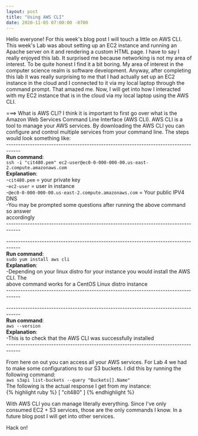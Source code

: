 ```yaml
---
layout: post
title: "Using AWS CLI"
date: 2020-11-05 07:00:00 -0700
---
```


Hello everyone! For this week's blog post I will touch a little on AWS CLI. This week's Lab was about setting up an EC2 instance and running an Apache server on it and rendering a custom HTML page. I have to say I really enjoyed this lab. It surprised me because networking is not my area of interest. To be quite honest I find it a bit boring. My area of interest in the computer science realm is software development. Anyway, after completing this lab it was really surprising to me that I had actually set up an EC2 instance in the cloud and I connected to it via my local laptop through the command prompt. That amazed me. Now, I will get into how I interacted with my EC2 instance that is in the cloud via my local laptop using the AWS CLI.

===> What is AWS CLI?
I think it is important to first go over what is the Amazon Web Services Command Line Interface (AWS CLI). AWS CLI is a tool to manage your AWS services. By downloading the AWS CLI you can configure and control multiple services from your command line. The steps would look something like: <br>
------------------------------------------------------------------------------------ <br>
**Run command**: <br>
`ssh -i "cit480.pem" ec2-user@ec0-0-000-000-00.us-east-2.compute.amazonaws.com` <br>
**Explanation**: <br>
-`cit480.pem` = your private key <br>
-`ec2-user` = user in instance <br>
-`@ec0-0-000-000-00.us-east-2.compute.amazonaws.com` = Your public IPV4 DNS <br>
-You may be prompted some questions after running the above command so answer <br>
 accordingly <br>
------------------------------------------------------------------------------------ <br>

------------------------------------------------------------------------------------ <br>
**Run command**: <br>
`sudo yum install aws cli` <br>
**Explanation**: <br>
-Depending on your linux distro for your instance you would install the AWS CLI. The <br>
 above command works for a CentOS Linux distro instance <br>
------------------------------------------------------------------------------------ <br>

------------------------------------------------------------------------------------ <br>
**Run command**: <br>
`aws --version` <br>
**Explanation**: <br>
-This is to check that the AWS CLI was successfully installed <br>
------------------------------------------------------------------------------------ <br>

From here on out you can access all your AWS services. For Lab 4 we had to make some configurations to our S3 buckets. I did this by running the following command: <br>
`aws s3api list-buckets --query "Buckets[].Name"` <br>
The following is the actual response I get from my instance: <br>
{% highlight ruby %}
[
    "cit480"
]
{% endhighlight %}

With AWS CLI you can manage literally everything. Since I've only consumed EC2 + S3 services, those are the only commands I know. In a future blog post I will get into other services.

Hack on!

